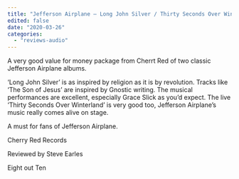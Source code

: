 ```yaml
---
title: "Jefferson Airplane – Long John Silver / Thirty Seconds Over Winterland"
edited: false
date: "2020-03-26"
categories:
  - "reviews-audio"
---
```


A very good value for money package from Cherrt Red of two classic Jefferson Airplane albums.

‘Long John Silver’ is as inspired by religion as it is by revolution. Tracks like ‘The Son of Jesus’ are inspired by Gnostic writing. The musical performances are excellent, especially Grace Slick as you’d expect. The live ‘Thirty Seconds Over Winterland’ is very good too, Jefferson Airplane’s music really comes alive on stage.

A must for fans of Jefferson Airplane.

Cherry Red Records

Reviewed by Steve Earles

Eight out Ten
